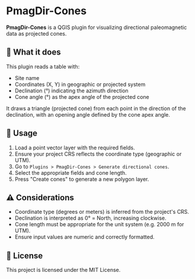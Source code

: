 # PmagDir-Cones

**PmagDir-Cones** is a QGIS plugin for visualizing directional paleomagnetic data as projected cones.

## 🧭 What it does

This plugin reads a table with:
- Site name
- Coordinates (X, Y) in geographic or projected system
- Declination (°) indicating the azimuth direction
- Cone angle (°) as the apex angle of the projected cone

It draws a triangle (projected cone) from each point in the direction of the declination, with an opening angle defined by the cone apex angle.

## 🧪 Usage

1. Load a point vector layer with the required fields.
2. Ensure your project CRS reflects the coordinate type (geographic or UTM).
3. Go to `Plugins > PmagDir-Cones > Generate directional cones`.
4. Select the appropriate fields and cone length.
5. Press "Create cones" to generate a new polygon layer.

## ⚠️ Considerations

- Coordinate type (degrees or meters) is inferred from the project's CRS.
- Declination is interpreted as 0° = North, increasing clockwise.
- Cone length must be appropriate for the unit system (e.g. 2000 m for UTM).
- Ensure input values are numeric and correctly formatted.

## 📄 License

This project is licensed under the MIT License.
